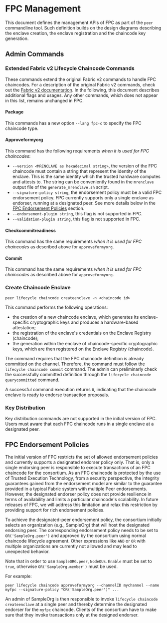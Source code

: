 # FPC Management

This document defines the management APIs of FPC as part of the `peer` commandline tool.
Such definition builds on the design diagrams describing the enclave creation, 
the enclave registration and the chaincode key generation.

## Admin Commands

### Extended Fabric v2 Lifecycle Chaincode Commands

These commands extend the original Fabric v2 commands to handle FPC chaincodes.
For a description of the original Fabric v2 commands, check out the [Fabric v2 documentation](https://hyperledger-fabric.readthedocs.io/en/release-2.2/commands/peerlifecycle.html).
In the following, this document describes additional flags and usages.
Any other commands, which does not appear in this list, remains unchanged in FPC.

#### Package

This commands has a new option `--lang fpc-c` to specify the FPC chaincode type.

#### Approveformyorg

This command has the following requirements *when it is used for FPC chaincodes*:
* `--version <MRENCLAVE as hexadecimal string>`, the version of the FPC chaincode must contain a string that represent the identity of the enclave. This is the same identity which the trusted hardware computes and attests to. The string can be conveniently found in the `mrenclave` output file of the `generate_mrenclave.sh` script.
* `--signature-policy string`, the endorsement policy must be a valid FPC endorsement policy.
FPC currently supports only a single enclave as endorser, running at a designated peer. See more details below in the [FPC Endorsement Policies](#fpc-endorsement-policies) section.
* `--endorsement-plugin string`, this flag is not supported in FPC.
* `--validation-plugin string`, this flag is not supported in FPC.

#### Checkcommitreadiness

This command has the same requirements *when it is used for FPC chaincodes* as described above for `approveformyorg`.

#### Commit

This command has the same requirements *when it is used for FPC chaincodes* as described above for `approveformyorg`.


### Create Chaincode Enclave

```peer lifecycle chaincode createenclave -n <chaincode id>```

This command performs the following operations:
* the creation of a new chaincode enclave,
which generates its enclave-specific cryptographic keys and produces a hardware-based attestation;
* the registration of the enclave's credentials on the Enclave Registry (chaincode);
* the generation within the enclave of chaincode-specific cryptographic keys,
which are then registered on the Enclave Registry (chaincode).

The command requires that the FPC chaincode definition is already committed on the channel.
Therefore, the command must follow the `lifecycle chaincode commit` command.
The admin can preliminarly check the successfully committed definition through
the `lifecycle chaincode querycommitted` command.

A successful command execution returns `0`,
indicating that the chaincode enclave is ready to endorse transaction proposals.


### Key Distribution

Key distribution commands are not supported in the initial version of FPC.
Users must aware that each FPC chaincode runs in a single enclave at a designated peer.


## FPC Endorsement Policies

The initial version of FPC restricts the set of allowed endorsement policies and currently
supports a designated endorser policy only. That is, only a single endorsing peer is
responsible to execute transactions of an FPC chaincode for the consortium.  As an FPC
chaincode is protected by the use of Trusted Execution Technology, from a security
perspective, the integrity guarantees gained from the endorsement model are similar to the guarantee provided in a typical Fabric system with multiple Peer endorsements.
However, the designated endorser policy does not provide resilience in terms of availability and limits a particular chaincode's scalability.
In future releases of FPC, we will address this limitation and relax this restriction by
providing support for rich endorsement policies.

To achieve the designated-peer endorsement policy, the consortium initially selects an organization (e.g., SampleOrg)
that will host the designated endorsing peer.  The corresponding endorsement policy
needs to be set to `OR('SampleOrg.peer')` and approved by the consortium using normal chaincode lifecycle agreement.
Other expressions like `AND` or `OR` with multiple organizations are currently not allowed and
may lead to unexpected behavior.

Note that in order to use `SampleORG.peer`, `NodeOUs.Enable` must be set to `true`, otherwise
`OR('SampleOrg.member')` must be used.

For example:

    peer lifecycle chaincode approveformyorg --channelID mychannel --name myfpc --signature-policy "OR('SampleOrg.peer')" ...

An admin of SampleOrg is then responsible to invoke `lifecycle chaincode createenclave` at
a single peer and thereby determine the designated endorser for the `myfpc` chaincode.  Clients
of the consortium have to make sure that they invoke transactions only at the designed endorser.
